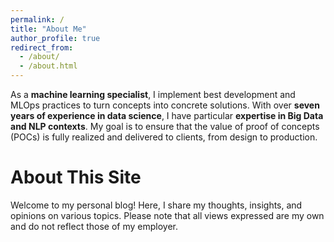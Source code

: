 ```yaml
---
permalink: /
title: "About Me"
author_profile: true
redirect_from: 
  - /about/
  - /about.html
---
```


As a **machine learning specialist**, I implement best development and MLOps practices to turn concepts into concrete solutions. With over **seven years of experience in data science**, I have particular **expertise in Big Data and NLP contexts**. My goal is to ensure that the value of proof of concepts (POCs) is fully realized and delivered to clients, from design to production.

About This Site
======
Welcome to my personal blog! Here, I share my thoughts, insights, and opinions on various topics. Please note that all views expressed are my own and do not reflect those of my employer.